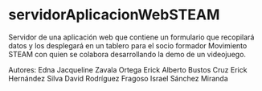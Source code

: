 # servidorAplicacionWebSTEAM
Servidor de una aplicación web que contiene un formulario que recopilará datos y los desplegará en un tablero para el socio formador Movimiento STEAM con quien se colabora desarrollando la demo de un videojuego.

Autores:
Edna Jacqueline Zavala Ortega
Erick Alberto Bustos Cruz
Erick Hernández Silva
David Rodríguez Fragoso
Israel Sánchez Miranda

